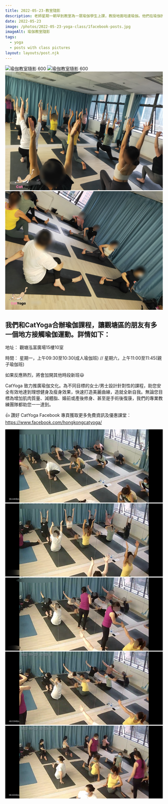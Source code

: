 ```yaml
---
title: 2022-05-23-教室隨影
description: 老師星期一朝早到教室為一眾瑜伽學生上課，教授地面哈達瑜伽。他們在瑜伽的天空下，結識到同路人。
date: 2022-05-23
image: /photos/2022-05-23-yoga-class/1facebook-posts.jpg
imageAlt: 瑜伽教室隨影
tags:
  - yoga
  - posts with class pictures
layout: layouts/post.njk
---
```

![瑜伽教室隨影 600](/photos/2022-05-23-yoga-class/IMG_6228.jpg)
![瑜伽教室隨影 600](/photos/2022-05-23-yoga-class/IMG_6230.jpg)
![瑜伽教室隨影 600](/photos/2022-05-23-yoga-class/2.jpg)
![瑜伽教室隨影 600](/photos/2022-05-23-yoga-class/3.jpg)

## 我們和CatYoga合辦瑜伽課程，讓觀塘區的朋友有多一個地方接觸瑜伽運動。詳情如下：

地址：
觀塘泓富廣場15樓10室

時間： 星期一，上午09:30至10:30(成人瑜伽班) // 星期六，上午11:00至11:45(親子瑜伽班)

如果反應熱烈，將會加開其他時段新班😃

CatYoga 致力推廣瑜伽文化。為不同目標的女士/男士設計針對性的課程，助您安全有效地達到理想健身及瘦身效果，快速打造美麗曲線，造就全新自我。無論您目標為增加肌肉質量、減體脂、婚前或產後修身、甚至是手術後復康，我們的專業教練團隊都助您一一達到。

👍 讚好 CatYoga Facebook 專頁獲取更多免費資訊及優惠課堂：
https://www.facebook.com/hongkongcatyoga/

![瑜伽教室隨影 170](/photos/2022-05-23-yoga-class/IMG_6223.png) ![瑜伽教室隨影 170](/photos/2022-05-23-yoga-class/IMG_6224.png) ![瑜伽教室隨影 170](/photos/2022-05-23-yoga-class/IMG_6225.png)
![瑜伽教室隨影 270](/photos/2022-05-23-yoga-class/IMG_6226.png) ![瑜伽教室隨影 270](/photos/2022-05-23-yoga-class/IMG_6227.png)
